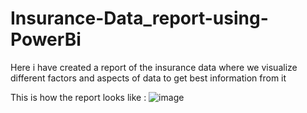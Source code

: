 # Insurance-Data_report-using-PowerBi
Here i have created a report of the insurance data where we visualize different factors and aspects of data to get best information from it

This is how the report looks like :
![image](https://github.com/user-attachments/assets/2aee1fb6-6f71-4bab-b9e2-fd77fc9a1c3e)

